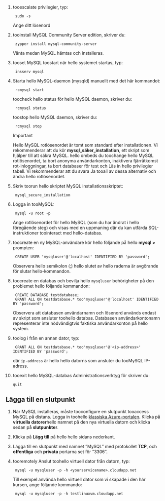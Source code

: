 
1. tooescalate privilegier, typ:
   
        sudo -s
   
    Ange ditt lösenord
2. tooinstall MySQL Community Server edition, skriver du:
   
        zypper install mysql-community-server
   
    Vänta medan MySQL hämtas och installeras.
3. tooset MySQL toostart när hello systemet startas, typ:
   
        insserv mysql
4. Starta hello MySQL-daemon (mysqld) manuellt med det här kommandot:
   
        rcmysql start
   
    toocheck hello status för hello MySQL daemon, skriver du:
   
        rcmysql status
   
    toostop hello MySQL daemon, skriver du:
   
        rcmysql stop
   
   > [!IMPORTANT]
   > Hello MySQL rotlösenordet är tomt som standard efter installationen. Vi rekommenderar att du kör **mysql\_säker\_installation**, ett skript som hjälper till att säkra MySQL. hello ombeds du toochange hello MySQL rotlösenordet, ta bort anonyma användarkonton, inaktivera fjärråtkomst rot-inloggningar, ta bort databaser för test och Läs in hello privilegier tabell. Vi rekommenderar att du svara Ja tooall av dessa alternativ och ändra hello rotlösenordet.
   > 
   > 
5. Skriv toorun hello skriptet MySQL installationsskriptet:
   
        mysql_secure_installation
6. Logga in tooMySQL:
   
        mysql -u root -p
   
    Ange rotlösenordet för hello MySQL (som du har ändrat i hello föregående steg) och visas med en uppmaning där du kan utfärda SQL-instruktioner toointeract med hello-databas.
7. toocreate en ny MySQL-användare kör hello följande på hello **mysql >** prompten:
   
        CREATE USER 'mysqluser'@'localhost' IDENTIFIED BY 'password';
   
    Observera hello semikolon (;) hello slutet av hello raderna är avgörande för slutar hello-kommandon.
8. toocreate en databas och bevilja hello `mysqluser` behörigheter på den problemet hello följande kommandon:
   
        CREATE DATABASE testdatabase;
        GRANT ALL ON testdatabase.* too'mysqluser'@'localhost' IDENTIFIED BY 'password';
   
    Observera att databasen användarnamn och lösenord används endast av skript som ansluter toohello databas.  Databasen användarkontonamn representerar inte nödvändigtvis faktiska användarkonton på hello system.
9. toolog i från en annan dator, typ:
   
        GRANT ALL ON testdatabase.* too'mysqluser'@'<ip-address>' IDENTIFIED BY 'password';
   
    där `ip-address` är hello hello datorns som ansluter du tooMySQL IP-adress.
10. tooexit hello MySQL-databas Administrationsverktyg för skriver du:
    
        quit

## <a name="add-an-endpoint"></a>Lägga till en slutpunkt
1. När MySQL installeras, måste tooconfigure en slutpunkt tooaccess MySQL på distans. Logga in toohello [klassiska Azure-portalen][AzurePortal]. Klicka på **virtuella datorer**hello namnet på den nya virtuella datorn och klicka sedan på **slutpunkter**.
2. Klicka på **Lägg till** på hello hello sidans nederkant.
3. Lägga till en slutpunkt med namnet ”MySQL” med protokollet **TCP**, och **offentliga** och **privata** portarna set för ”3306”.
4. tooremotely Anslut toohello virtuell dator från datorn, typ:
   
        mysql -u mysqluser -p -h <yourservicename>.cloudapp.net
   
    Till exempel använda hello virtuell dator som vi skapade i den här kursen, ange följande kommando:
   
        mysql -u mysqluser -p -h testlinuxvm.cloudapp.net

[MySQLDocs]: http://dev.mysql.com/doc/
[AzurePortal]: http://manage.windowsazure.com

[Image9]: ./media/install-and-run-mysql-on-opensuse-vm/LinuxVmAddEndpointMySQL.png
